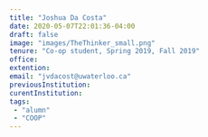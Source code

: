 ```yaml
---
title: "Joshua Da Costa"
date: 2020-05-07T22:01:36-04:00
draft: false
image: "images/TheThinker_small.png"
tenure: "Co-op student, Spring 2019, Fall 2019"
office:
extention:
email: "jvdacost@uwaterloo.ca"
previousInstitution: 
curentInstitution: 
tags: 
 - "alumn"
 - "COOP"
---
```


